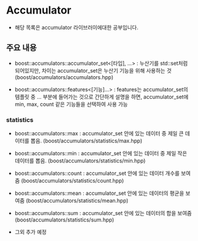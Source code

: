# Accumulator

* 해당 목록은 accumulator 라이브러이에대한 공부입니다.

## 주요 내용

* boost::accumulators::accumulator_set<[타입], ...> : 누산기를 std::set처럼 되어있지만, 차이는 accumulator_set은 누산기 기능을 위해 사용하는 것 (boost/accumulators/accumulators.hpp)

* boost::accumulators::features<[기능]...> : features는 accumulator_set의 템플릿 중 ... 부분에 들어가는 것으로 간단하게 설명을 하면, accumulator_set에 min, max, count 같은 기능들을 선택하여 사용 가능 

### statistics
* boost::accumulators::max : accumulator_set 안에 있는 데이터 중 제일 큰 데이터를 뽑음. (boost/accumulators/statistics/max.hpp)
* boost::accumulators::min : accumulator_set 안에 있는 데이터 중 제일 작은 데이터를 뽑음. (boost/accumulators/statistics/min.hpp)
* boost::accumulators::count : accumulator_set 안에 있는 데이터 개수를 보여줌 (boost/accumulators/statistics/count.hpp)
* boost::accumulators::mean : accumulator_set 안에 있는 데이터의 평균을 보여줌 (boost/accumulators/statistics/mean.hpp)
* boost::accumulators::sum : accumulator_set 안에 있는 데이터의 합을 보여줌 (boost/accumulators/statistics/sum.hpp)

* 그외 추가 예정